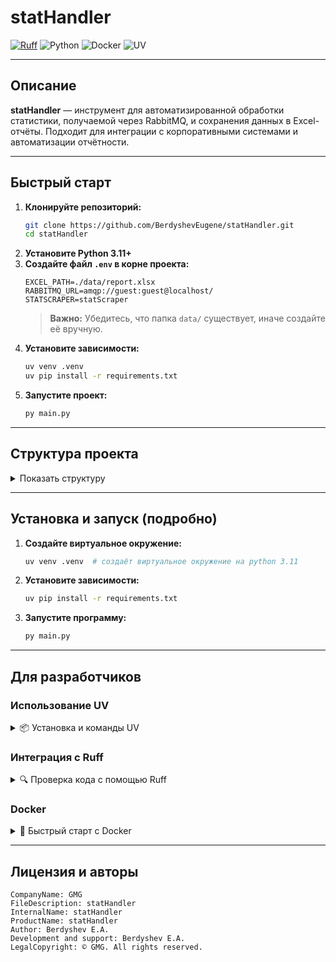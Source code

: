 # statHandler

[![Ruff](https://github.com/BerdyshevEugene/statHandler/actions/workflows/ruff.yml/badge.svg?cache=buster)](https://github.com/BerdyshevEugene/statHandler/actions/workflows/ruff.yml)
![Python](https://img.shields.io/badge/python-3.11%2B-blue?logo=python)
![Docker](https://img.shields.io/badge/docker-ready-blue?logo=docker)
![UV](https://img.shields.io/badge/uv-supported-6E40C9?logo=python)

---

## Описание

**statHandler** — инструмент для автоматизированной обработки статистики, получаемой через RabbitMQ, и сохранения данных в Excel-отчёты. Подходит для интеграции с корпоративными системами и автоматизации отчётности.

---

## Быстрый старт

1. **Клонируйте репозиторий:**
   ```bash
   git clone https://github.com/BerdyshevEugene/statHandler.git
   cd statHandler
   ```
2. **Установите Python 3.11+**
3. **Создайте файл `.env` в корне проекта:**
   ```env
   EXCEL_PATH=./data/report.xlsx
   RABBITMQ_URL=amqp://guest:guest@localhost/
   STATSCRAPER=statScraper
   ```
   > **Важно:** Убедитесь, что папка `data/` существует, иначе создайте её вручную.
4. **Установите зависимости:**
   ```bash
   uv venv .venv
   uv pip install -r requirements.txt
   ```
5. **Запустите проект:**
   ```bash
   py main.py
   ```

---

## Структура проекта

<details>
<summary>Показать структуру</summary>

```python
statHandler/
│
├── app/
│   ├── config.py            # настройки (пути, переменные окружения)
│   ├── excel_processor.py   # обработка и запись данных в Excel
│   └── mq_consumer.py       # приём сообщений из RabbitMQ
│
├── main.py                  # точка входа
│
├── requirements.txt         # зависимости
├── .env                     # переменные окружения
├── logger/                  # конфиг логгера
│   └── logger.py
├── logs/                    # логи
│   └── debug.log/errors.log
└── Dockerfile               # контейнеризация
```
</details>

---

## Установка и запуск (подробно)

1. **Создайте виртуальное окружение:**
   ```bash
   uv venv .venv  # создаёт виртуальное окружение на python 3.11
   ```
2. **Установите зависимости:**
   ```bash
   uv pip install -r requirements.txt
   ```
3. **Запустите программу:**
   ```bash
   py main.py
   ```

---

## Для разработчиков

### Использование UV

<details>
<summary>📦 Установка и команды UV</summary>

**Установка UV:**
- macOS/Linux:
  ```bash
  curl -LsSf https://astral.sh/uv/install.sh | sh
  ```
- Windows (PowerShell):
  ```powershell
  powershell -ExecutionPolicy ByPass -c "irm https://astral.sh/uv/install.ps1 | iex"
  ```
- Через PyPI:
  ```bash
  pip install uv
  ```

**Обновление UV:**
```bash
uv self update
```

**Установка Python:**
```bash
uv python install 3.13
```

**Синхронизация зависимостей:**
```bash
uv sync
```

**Запуск команд в окружении:**
```bash
uv run <COMMAND>
```
</details>

### Интеграция с Ruff

<details>
<summary>🔍 Проверка кода с помощью Ruff</summary>

[Ruff](https://github.com/astral-sh/ruff) — быстрый линтер для Python.

**Установка и запуск:**
```bash
uvx ruff
uvx ruff check .
```

**Проверка и запуск в Docker:**
```bash
docker-compose build --no-cache
docker-compose up
```

</details>

### Docker

<details>
<summary>🐳 Быстрый старт с Docker</summary>

**Сборка и запуск контейнера:**
```bash
docker build -t stathandler .
docker run --env-file .env -v $(pwd)/data:/app/data stathandler
```

**Использование docker-compose:**
```bash
docker-compose up --build
```
</details>

---

## Лицензия и авторы

```
CompanyName: GMG
FileDescription: statHandler
InternalName: statHandler
ProductName: statHandler
Author: Berdyshev E.A.
Development and support: Berdyshev E.A.
LegalCopyright: © GMG. All rights reserved.
```
